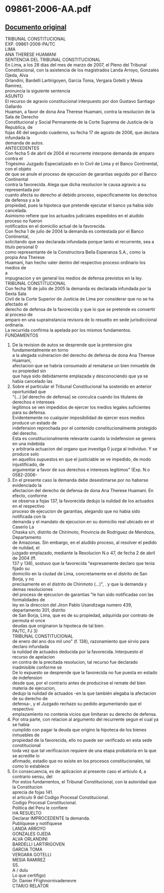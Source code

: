 
09861-2006-AA.pdf
=================
  
[Documento original](https://tc.gob.pe/jurisprudencia/2007/09861-2006-AA.pdf)  
---  
TRIBUNAL CONSTITUCIONAL  
EXP. 09861-2006-PA/TC  
LIMA  
ANA THERESE HUAMANI  
SENTENCIA DEL TRIBUNAL CONSTITUCIONAL  
En Lima, a los 28 dias del mes de marzo de 2007, el Pleno del Tribunal  
Constitucional, con la asistencia de los magistrados Landa Arroyo, Gonzales Ojeda, Alva  
Orlandini, Bardelli Lartirigoyen, Garcia Toma, Vergara Gotelli y Mesia Ramirez,  
pronuncia la siguiente sentencia  
ASUNTO  
El recurso de agravio constitucional interpuesto por don Gustavo Santiago Gallardo  
Huaman, a favor de dona Ana Therese Huamani, contra la resolucion de la Sala de Derecho  
Constitucional y Social Permanente de la Corte Suprema de Justicia de la Republica, de  
fojas 46 del segundo cuaderno, su fecha 17 de agosto de 2006, que declara infundada la  
demanda de autos.  
ANTECEDENTES  
Con fecha 5 de abril de 2004 el recurrente interpone demanda de amparo contra el  
Trigésimo Juzgado Especializado en lo Civil de Lima y el Banco Continental, con el objeto  
de que se anule el proceso de ejecucion de garantias seguido por el Banco Continental  
contra la favorecida. Alega que dicha resolucion le causa agravio a su representada por  
cuanto afecta su derecho al debido proceso, especificamente los derechos de defensa y a la  
propiedad, pues la hipoteca que pretende ejecutar el banco ya habia sido cancelada.  
Asimismo refiere que los actuados judiciales expedidos en el aludido proceso no fueron  
notificados en el domicilio actual de la favorecida.  
Con fecha 1 de julio de 2004 la demanda es contestada por el Banco Continental,  
solicitando que sea declarada infundada porque tanto el recurrente, sea a titulo personal 0  
como representante de la Constructora Bella Esperanza S.A., como la propia Ana Therese  
Huamani, han hecho valer dentro del respectivo proceso ordinario los medios de  
a  
impugnacion y en general los medios de defensa previstos en la ley.  
TRIBUNAL CONSTITUCIONAL  
Con fecha 18 de julio de 2005 la demanda es declarada infundada por la Sexta Sala  
Civil de la Corte Superior de Justicia de Lima por considerar que no se ha afectado el  
derecho de defensa de la favorecida y que lo que se pretende es convertir al proceso de  
amparo en una suprainstancia revisora de lo resuelto en sede jurisdiccional ordinaria.  
La recurrida confirma la apelada por los mismos fundamentos.  
FUNDAMENTOS  
1. De la revision de autos se desprende que la pretension gira fundamentalmente en torno  
a la alegada vulneracion del derecho de defensa de dona Ana Therese Huamani,  
afectacion que se habria consumado al rematarse un bien inmueble de su propiedad sin  
que haya sido debidamente emplazada y desconociendo que ya se habia cancelado las  
2. Sobre el particular el Tribunal Constitucional ha sostenido en anterior oportunidad que  
"(...) [el derecho de defensa] se conculca cuando los titulares de derechos e intereses  
legitimos se ven impedidos de ejercer los medios legales suficientes para su defensa.  
Evidentemente no cualquier imposibilidad de ejercer esos medios produce un estado de  
indefension reprochada por el contenido constitucionalmente protegido del derecho.  
Esta es constitucionalmente relevante cuando la indefension se genera en una indebida  
y arbitraria actuacion del organo que investiga 0 juzga al individuo. Y se produce solo  
en aquellos supuestos en que el justiciable se ve impedido, de modo injustificado, de  
argumentar a favor de sus derechos e intereses legitimos" (Exp. N.o 0582-2006-  
3. En el presente caso la demanda debe desestimarse por no haberse evidenciado la  
afectacion del derecho de defensa de dona Ana Therese Huamani. En efecto, conforme  
se observa a fojas 137, la favorecida dedujo la nulidad de los actuados en el respectivo  
proceso de ejecucion de garantias, alegando que no habia sido notificada con la  
demanda y el mandato de ejecucion en su domicilio real ubicado en el Caserio La  
Chaska s/n, distrito de Chirimoto, Provincia de Rodriguez de Mendoza, Departamento  
de Amazonas. Sin embargo, en el aludido proceso, al resolver el pedido de nulidad, el  
juzgado emplazado, mediante la Resolucion N.o 47, de fecha 2 de abril de 2004 (ff.  
137 y 138), sostuvo que la favorecida "expresamente declaro que tenia fijado su  
domicilio en la ciudad de Lima, concretamente en el distrito de San Borja, y no  
precisamente en el distrito de Chirimoto (...)", . y que la demanda y demas resoluciones  
del proceso de ejecucion de garantias "le han sido notificadas con las formalidades de  
ley en la direccion del Jiron Pablo Usandizaga numero 439, departamento 301, distrito  
de San Borja, Lima, que es de su propiedad, adquirida por contrato de permuta el once  
deudas que originaron la hipoteca de tal bien.  
PA/TC, FJ 3)  
TRIBUNAL CONSTITUCIONAL  
de enero del ano dos mil uno" (f. 138), razonamiento que sirvio para declaro infundada  
la nulidad de actuados deducida por la favorecida. Interpuesto el recurso de apelacion  
en contra de la precitada resolucion, tal recurso fue declarado inadmisible conforme se  
De lo expuesto se desprende que la favorecida no fue puesta en estado de indefension  
desde que, por el contrario antes de producirse el remate del bien materia de ejecucion,  
dedujo la nulidad de actuados -en la que también alegaba la afectacion de su derecho de  
defensa-, y el Juzgado rechazo su pedido argumentando que el respectivo  
emplazamiento no contenia vicios que limitaran su derecho de defensa.  
4. Por otra parte, con relacion al argumento del recurrente segun el cual ya se habia  
cumplido con pagar la deuda que origino la hipoteca de los bienes inmuebles de  
propiedad de la favorecida, ello no puede ser verificado en esta sede constitucional  
toda vez que tal verificacion requiere de una etapa probatoria en la que se acredite lo  
afirmado, estadio que no existe en los procesos constitucionales, tal como lo establece  
5. En consecuencia, es de aplicacion al presente caso el articulo 4, a contrario sensu, del  
Por estos fundamentos, el Tribunal Constitucional, con la autoridad que la Constitucion  
aprecia de fojas 141.  
el articulo 9 del Codigo Procesal Constitucional.  
Codigo Procesal Constitucional.  
Politica del Peru le confiere  
HA RESUELTO  
Declarar IMPROCEDENTE la demanda.  
Publiquese y notifiquese  
LANDA ARROYO  
GONZALES OJEDA  
ALVA ORLANDINI  
BARDELLI LARTIRIGOVEN  
GARCIA TOMA  
VERGARA GOTELLI  
MESIA RAMIREZ  
SS.  
A / dulu  
Lo que certifigo)  
Dr. Danier FFighnornivadenevre  
CTAR/O RELATOR